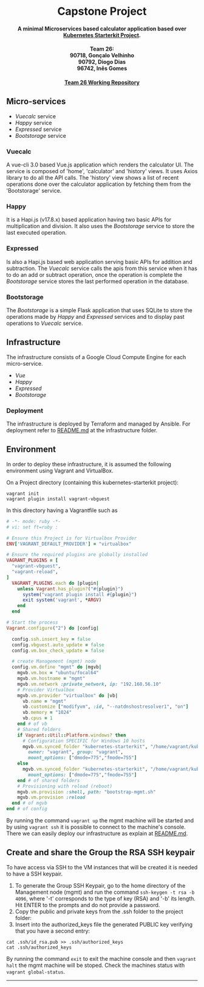<h1 align="center">
  <br>
  Capstone Project
  <br>
</h1>

<h4 align="center">A minimal Microservices based calculator application based over <a href="https://github.com/khandelwal-arpit/kubernetes-starterkit" target="_blank">Kubernetes Starterkit Project</a>.</h4>

<h4 align="center">Team 26:
  <br>
  90718, Gonçalo Velhinho
  <br>
  90792, Diogo Dias
  <br>
  96742, Inês Gomes
  <br>
</h4>

<h4 align="center"><a href="https://github.com/Velhinho/kubernetes-starterkit" target="_blank">Team 26 Working Repository</a></h4>


## Micro-services ##

* *Vuecalc* service
* *Happy* service
* *Expressed* service
* *Bootstorage* service

### Vuecalc ###
A vue-cli 3.0 based Vue.js application which renders the calculator UI.
The service is composed of 'home', 'calculator' and 'history' views. It uses Axios library to do all the API calls. The 'history' view shows a list of recent operations done over the calculator application by fetching them from the 'Bootstorage' service.

### Happy ###
It is a Hapi.js (v17.8.x) based application having two basic APIs for multiplication and division.
It also uses the _Bootstorage_ service to store the last executed operation.

### Expressed ###
Is also a Hapi.js based web application serving basic APIs for addition and subtraction. 
The _Vuecalc_ service calls the apis from this service when it has to do an add or subtract operation, once the operation is complete the _Bootstorage_ service stores the last performed operation in the database.

### Bootstorage ###
The _Bootstorage_ is a simple Flask application that uses SQLite to store the operations made by _Happy_ and _Expressed_ services and to display past operations to _Vuecalc_ service.

## Infrastructure ##

The infrastructure consists of a Google Cloud Compute Engine for each micro-service.
* *Vue*
* *Happy*
* *Expressed*
* *Bootstorage*

### Deployment ###
The infrastructure is deployed by Terraform and managed by Ansible. For deployment refer to [README.md](https://github.com/Velhinho/kubernetes-starterkit/blob/master/infrastructure/README.md) at the infrastructure folder.

## Environment ##

In order to deploy these infrastructure, it is assumed the following environment using Vagrant and VirtualBox.

On a Project directory (containing this kubernetes-starterkit project):
```
vagrant init
vagrant plugin install vagrant-vbguest
```

In this directory having a Vagrantfile such as
```ruby
# -*- mode: ruby -*-
# vi: set ft=ruby :

# Ensure this Project is for Virtualbox Provider
ENV['VAGRANT_DEFAULT_PROVIDER'] = "virtualbox"

# Ensure the required plugins are globally installed
VAGRANT_PLUGINS = [
  "vagrant-vbguest",
  "vagrant-reload",
]
  VAGRANT_PLUGINS.each do |plugin|
    unless Vagrant.has_plugin?("#{plugin}")
      system("vagrant plugin install #{plugin}")
      exit system('vagrant', *ARGV)
    end
  end

# Start the process  
Vagrant.configure("2") do |config|

  config.ssh.insert_key = false
  config.vbguest.auto_update = false
  config.vm.box_check_update = false

  # create Management (mgmt) node
  config.vm.define "mgmt" do |mgvb|
    mgvb.vm.box = "ubuntu/focal64"
    mgvb.vm.hostname = "mgmt"
    mgvb.vm.network :private_network, ip: "192.168.56.10"
    # Provider Virtualbox
    mgvb.vm.provider "virtualbox" do |vb|
      vb.name = "mgmt"
      vb.customize ["modifyvm", :id, "--natdnshostresolver1", "on"]
      vb.memory = "1024"
      vb.cpus = 1
    end # of vb
    # Shared folders
    if Vagrant::Util::Platform.windows? then
      # Configuration SPECIFIC for Windows 10 hosts
      mgvb.vm.synced_folder "kubernetes-starterkit", "/home/vagrant/kubernetes-starterkit",
        owner: "vagrant", group: "vagrant",
        mount_options: ["dmode=775","fmode=755"]
    else
      mgvb.vm.synced_folder "kubernetes-starterkit", "/home/vagrant/kubernetes-starterkit",
        mount_options: ["dmode=775","fmode=755"]
    end # of shared folders
    # Provisioning with reload (reboot)
    mgvb.vm.provision :shell, path: "bootstrap-mgmt.sh"
    mgvb.vm.provision :reload
  end # of mgvb
end # of config
```

By running the command ```vagrant up``` the mgmt machine will be started and by using ```vagrant ssh``` it is possible to connect to the machine's console. There we can easily deploy our infrastructure as explain at [README.md](https://github.com/Velhinho/kubernetes-starterkit/blob/master/infrastructure/README.md).

## Create and share the Group the RSA SSH keypair ##

To have access via SSH to the VM instances that will be created it is needed to have a SSH keypair.
1. To generate the Group SSH Keypair, go to the home directory of the
Management node (mgmt) and run the command ```ssh-keygen -t rsa -b 4096```, where '-t' corresponds to the type of key (RSA) and '-b' its length. Hit ENTER to the prompts and do not provide a password.
2. Copy the public and private keys from the .ssh folder to the project folder:
3. Insert into the authorized_keys file the generated PUBLIC key verifying that you have a second entry:
```
cat .ssh/id_rsa.pub >> .ssh/authorized_keys
cat .ssh/authorized_keys
```

By running the command ```exit``` to exit the machine console and then ```vagrant halt``` the mgmt machine will be stoped. Check the machines status with ```vagrant global-status```.

-----
